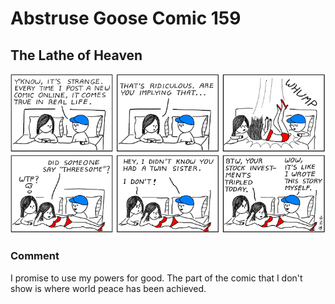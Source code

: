 # Abstruse Goose Comic 159
## The Lathe of Heaven

![image](lathe_of_heaven.png)
### Comment
I promise to use my powers for good. The part of the comic that I don't show is where world peace has been achieved.
